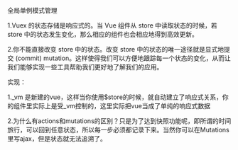 全局单例模式管理

1.Vuex 的状态存储是响应式的。当 Vue 组件从 store 中读取状态的时候，若 store 中的状态发生变化，那么相应的组件也会相应地得到高效更新。

2.你不能直接改变 store 中的状态。改变 store 中的状态的唯一途径就是显式地提交 (commit) mutation。这样使得我们可以方便地跟踪每一个状态的变化，从而让我们能够实现一些工具帮助我们更好地了解我们的应用。

实现：

1._vm 是新建的vue，这样当你使用$store的时候，就自动建立了响应式关系，你的组件里实际上是受_vm控制的，这里实际把vue当成了单纯的响应式数据

2.为什么有actions和mutations的区别？只是为了达到快照功能呢，即所谓的时间旅行，可以回到任意状态，所以每一步必须都记录下来。当然你可以在Mutations里写ajax，但是状态就无法追溯了。
